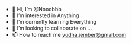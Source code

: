 - 👋 Hi, I’m @Nooobbb
- 👀 I’m interested in Anything
- 🌱 I’m currently learning Everything
- 💞️ I’m looking to collaborate on ...
- 📫 How to reach me yudha.jember@gmail.com

<!---
Nooobbb/Nooobbb is a ✨ special ✨ repository because its `README.md` (this file) appears on your GitHub profile.
You can click the Preview link to take a look at your changes.
--->
